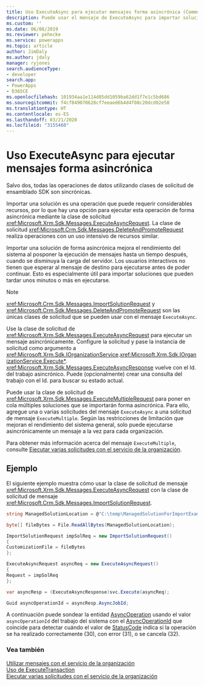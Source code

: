 ```yaml
---
title: Uso ExecuteAsync para ejecutar mensajes forma asincrónica (Common Data Service) | Microsoft Docs
description: Puede usar el mensaje de ExecuteAsync para importar soluciones de forma asincrónica
ms.custom: ''
ms.date: 06/08/2019
ms.reviewer: pehecke
ms.service: powerapps
ms.topic: article
author: JimDaly
ms.author: jdaly
manager: ryjones
search.audienceType:
- developer
search.app:
- PowerApps
- D365CE
ms.openlocfilehash: 101934aa1e114d85dd1059ba62dd1f7e1c5bd686
ms.sourcegitcommit: f4cf849070628cf7eeaed6b4d4f08c20dcd02e58
ms.translationtype: HT
ms.contentlocale: es-ES
ms.lasthandoff: 03/21/2020
ms.locfileid: "3155460"
---
```

# <a name="use-executeasync-to-execute-messages-asynchronously"></a>Uso ExecuteAsync para ejecutar mensajes forma asincrónica

Salvo dos, todas las operaciones de datos utilizando clases de solicitud de ensamblado SDK son sincrónicas.

Importar una solución es una operación que puede requerir considerables recursos, por lo que hay una opción para ejecutar esta operación de forma asincrónica mediante la clase de solicitud <xref:Microsoft.Xrm.Sdk.Messages.ExecuteAsyncRequest>. La clase de solicitud <xref:Microsoft.Crm.Sdk.Messages.DeleteAndPromoteRequest> realiza operaciones con un uso intensivo de recursos similar.

Importar una solución de forma asincrónica mejora el rendimiento del sistema al posponer la ejecución de mensajes hasta un tiempo después, cuando se disminuya la carga del servidor. Los usuarios interactivos no tienen que esperar al mensaje de destino para ejecutarse antes de poder continuar. Esto es especialmente útil para importar soluciones que pueden tardar unos minutos o más en ejecutarse.  
  
> [!NOTE]
>  <xref:Microsoft.Crm.Sdk.Messages.ImportSolutionRequest> y <xref:Microsoft.Crm.Sdk.Messages.DeleteAndPromoteRequest> son las únicas clases de solicitud que se pueden usar con el mensaje `ExecuteAsync`.
  
Use la clase de solicitud de <xref:Microsoft.Xrm.Sdk.Messages.ExecuteAsyncRequest> para ejecutar un mensaje asincrónicamente. Configure la solicitud y pase la instancia de solicitud como argumento a <xref:Microsoft.Xrm.Sdk.IOrganizationService>.<xref:Microsoft.Xrm.Sdk.IOrganizationService.Execute*>. <xref:Microsoft.Xrm.Sdk.Messages.ExecuteAsyncResponse> vuelve con el Id. del trabajo asincrónico. Puede (opcionalmente) crear una consulta del trabajo con el Id. para buscar su estado actual.  
  
Puede usar la clase de solicitud de <xref:Microsoft.Xrm.Sdk.Messages.ExecuteMultipleRequest> para poner en cola múltiples soluciones que se importarán forma asincrónica. Para ello, agregue una o varias solicitudes del mensaje `ExecuteAsync` a una solicitud de mensaje `ExecuteMultiple`. Según las restricciones de limitación que mejoran el rendimiento del sistema general, solo puede ejecutarse asincrónicamente un mensaje a la vez para cada organización.

Para obtener más información acerca del mensaje `ExecuteMultiple`, consulte [Ejecutar varias solicitudes con el servicio de la organización](execute-multiple-requests.md).  

## <a name="example"></a>Ejemplo

El siguiente ejemplo muestra cómo usar la clase de solicitud de mensaje <xref:Microsoft.Xrm.Sdk.Messages.ExecuteAsyncRequest> con la clase de solicitud de mensaje <xref:Microsoft.Crm.Sdk.Messages.ImportSolutionRequest>.

```csharp
string ManagedSolutionLocation = @"C:\temp\ManagedSolutionForImportExample.zip";

byte[] fileBytes = File.ReadAllBytes(ManagedSolutionLocation);

ImportSolutionRequest impSolReq = new ImportSolutionRequest()
{
CustomizationFile = fileBytes
};

ExecuteAsyncRequest asyncReq = new ExecuteAsyncRequest()
{
Request = impSolReq
};

var asyncResp = (ExecuteAsyncResponse)svc.Execute(asyncReq);

Guid asyncOperationId = asyncResp.AsyncJobId;
```
A continuación puede sondear la entidad [AsyncOperation](../reference/entities/asyncoperation.md) usando el valor `asyncOperationId` del trabajo del sistema con el [AsyncOperationId](../reference/entities/asyncoperation.md#BKMK_AsyncOperationId) que coincide para detectar cuándo el valor de [StatusCode](../reference/entities/asyncoperation.md#BKMK_StatusCode) indica si la operación se ha realizado correctamente (30), con error (31), o se cancela (32).

### <a name="see-also"></a>Vea también

[Utilizar mensajes con el servicio de la organización](use-messages.md)<br />
[Uso de ExecuteTransaction](use-executetransaction.md)<br />
[Ejecutar varias solicitudes con el servicio de la organización](execute-multiple-requests.md)


  